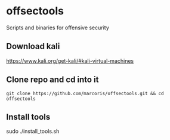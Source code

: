 # offsectools
Scripts and binaries for offensive security

## Download kali
https://www.kali.org/get-kali/#kali-virtual-machines

## Clone repo and cd into it
```
git clone https://github.com/marcoris/offsectools.git && cd offsectools
```

## Install tools
sudo ./install_tools.sh
